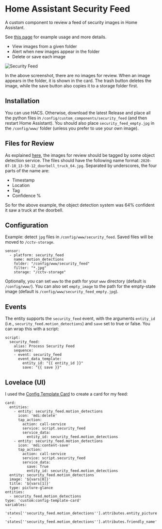 # Home Assistant Security Feed
A custom component to review a feed of security images in Home Assistant.

See [this page](https://www.technicallywizardry.com/diy-home-security-camera/) for example usage and more details.

* View images from a given folder
* Alert when new images appear in the folder
* Delete or save each image

![Security Feed](https://content.technicallywizardry.com/2020/07/19174345/ha-security-feed-recording.png)

In the above screenshot, there are no images for review. When an image appears in the folder, it is shown in the card. The trash button deletes the image, while the save button also copies it to a storage folder first.

## Installation

You can use HACS. Otherwise, download the latest Release and place all the python files in `/config/custom_components/security_feed` (and then restart Home Assistant). You should also place `security_feed_empty.jpg` in the `/config/www/` folder (unless you prefer to use your own image).

## Files for Review

As explained [here](https://www.technicallywizardry.com/diy-home-security-camera/), the images for review should be tagged by some object detection service. The files should have the following name format: `2020-07-18_13-59-12_doorbell_truck_64.jpg`. Separated by underscores, the four parts of the name are:

* Timestamp
* Location
* Tag
* Confidence %

So for the above example, the object detection system was 64% confident it saw a truck at the doorbell.

## Configuration

Example: detect `jpg` files in `/config/www/security_feed`. Saved files will be moved to `/cctv-storage`.

```
sensor:
  - platform: security_feed
    name: motion_detections
    folder: "/config/www/security_feed"
    filter: "*.jpg"
    storage: "/cctv-storage"
```

Optionally, you can set `www` to the path for your `www` directory (default is `/config/www/`). You can also set `empty_image` to the path for the empty-state image (default is `/config/www/security_feed_empty.jpg`).

## Events

The entity supports the `security_feed` event, with the arguments `entity_id` (i.e., `security_feed.motion_detections`) and `save` set to true or false. You can wrap this with a script:

```
script:
  security_feed:
    alias: Process Security Feed
    sequence:
    - event: security_feed
      event_data_template:
        entity_id: "{{ entity_id }}"
        save: "{{ save }}"
```

## Lovelace (UI)

I used the [Config Template Card](https://github.com/iantrich/config-template-card) to create a card for my feed:

```
card:
  entities:
    - entity: security_feed.motion_detections
      icon: 'mdi:delete'
      tap_action:
        action: call-service
        service: script.security_feed
        service_data:
          entity_id: security_feed.motion_detections
    - entity: security_feed.motion_detections
      icon: 'mdi:content-save'
      tap_action:
        action: call-service
        service: script.security_feed
        service_data:
          save: True
          entity_id: security_feed.motion_detections
  entity: security_feed.motion_detections
  image: '${vars[0]}'
  title: '${vars[1]}'
  type: picture-glance
entities:
  - security_feed.motion_detections
type: 'custom:config-template-card'
variables:
  - 'states[''security_feed.motion_detections''].attributes.entity_picture'
  - 'states[''security_feed.motion_detections''].attributes.friendly_name'
```
